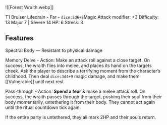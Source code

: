 ![[Forest Wraith.webp]]

T1 Bruiser
Lifedrain - Far - `dice:2d6+8`Magic
Attack modifier: +3
Difficulty: 13
Major 7 | Severe 14
HP: 6
Stress: 3

## Features

Spectral Body — Resistant to physical damage

Memory Delve - Action: Make an attack roll against a close target. On success, the wraith flies into melee, and places its hand on the targets cheek. Ask the player to describe a terrifying moment from the character’s childhood. Then deal `dice:3d4+9` magic damage, and make them [[Vulnerable]] until next rest

Pass-through - Action: **Spend a fear** & make a melee attack roll. On success, the wraith passes through the target, pushing their soul from their body momentarily, untethering it from their body. They cannot act again until the ritual countdown tick again. 

If the entire party is untethered, they all mark 2HP and their souls return.